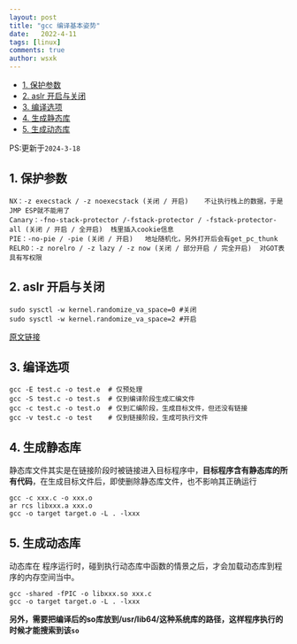 ```yaml
---
layout: post
title: "gcc 编译基本姿势"
date:   2022-4-11
tags: [linux]
comments: true
author: wsxk
---
```


- [1. 保护参数](#1-保护参数)
- [2. aslr 开启与关闭](#2-aslr-开启与关闭)
- [3. 编译选项](#3-编译选项)
- [4. 生成静态库](#4-生成静态库)
- [5. 生成动态库](#5-生成动态库)


PS:更新于`2024-3-18`<br>

## 1. 保护参数

    NX：-z execstack / -z noexecstack (关闭 / 开启)    不让执行栈上的数据，于是JMP ESP就不能用了
    Canary：-fno-stack-protector /-fstack-protector / -fstack-protector-all (关闭 / 开启 / 全开启)  栈里插入cookie信息
    PIE：-no-pie / -pie (关闭 / 开启)   地址随机化，另外打开后会有get_pc_thunk
    RELRO：-z norelro / -z lazy / -z now (关闭 / 部分开启 / 完全开启)  对GOT表具有写权限

## 2. aslr 开启与关闭

    sudo sysctl -w kernel.randomize_va_space=0 #关闭
    sudo sysctl -w kernel.randomize_va_space=2 #开启

[原文链接](https://blog.csdn.net/lonyliu/article/details/90341012)

## 3. 编译选项<br>

    gcc -E test.c -o test.e  # 仅预处理
    gcc -S test.c -o test.s  # 仅到编译阶段生成汇编文件
    gcc -c test.c -o test.o  # 仅到汇编阶段，生成目标文件，但还没有链接
    gcc -v test.c -o test    # 仅到链接阶段，生成可执行文件

## 4. 生成静态库<br>
静态库文件其实是在链接阶段时被链接进入目标程序中，**目标程序含有静态库的所有代码**，在生成目标文件后，即使删除静态库文件，也不影响其正确运行<br>

    gcc -c xxx.c -o xxx.o
    ar rcs libxxx.a xxx.o
    gcc -o target target.o -L . -lxxx

## 5. 生成动态库<br>
动态库在 程序运行时，碰到执行动态库中函数的情景之后，才会加载动态库到程序的内存空间当中。<br>

    gcc -shared -fPIC -o libxxx.so xxx.c 
    gcc -o target target.o -L . -lxxx

**另外，需要把编译后的so库放到/usr/lib64/这种系统库的路径，这样程序执行的时候才能搜索到该`so`**<br>